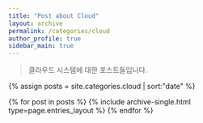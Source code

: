```yaml
---
title: "Post about Cloud"
layout: archive
permalink: /categories/cloud
author_profile: true
sidebar_main: true
---
```

> 클라우드 시스템에 대한 포스트들입니다.

{% assign posts = site.categories.cloud | sort:"date" %}

{% for post in posts %}
  {% include archive-single.html type=page.entries_layout %}
{% endfor %}

